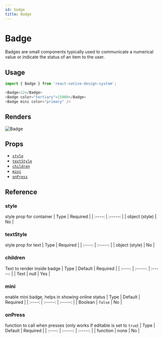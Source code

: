 ```yaml
---
id: badge
title: Badge
---
```

# Badge
Badges are small components typically used to communicate a numerical value or indicate the status of an item to the user.

## Usage

```javascript
import { Badge } from 'react-native-design-system';

<Badge>12</Badge>
<Badge color="tertiary">15000</Badge>
<Badge mini color="primary" />

```

## Renders
![Badge]()

## Props

- [`style`](#style)
- [`textStyle`](#textStyle)
- [`children`](#children)
- [`mini`](#mini)
- [`onPress`](#onpress)

## Reference

### style
style prop for container
|  Type  | Required |
| :----: | :-----: |
| object (style) |  No |

### textStyle
style prop for text
|  Type  | Required |
| :----: | :-----: |
| object (style) |  No |

### children
Text to render inside badge
|  Type  | Default | Required |
| :----: | :-----: | :-----: |
| Text | null | Yes |

### mini
enable mini badge, helps in showing online status
|  Type  | Default | Required |
| :----: | :-----: | :-----: |
| Boolean | `false` | No |

### onPress
function to call when presses (only works if editable is set to `true`)
|  Type  | Default | Required |
| :----: | :-----: | :-----: |
| function | none | No |



